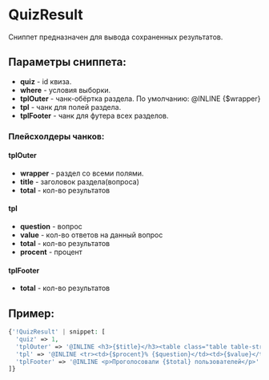 # QuizResult

Сниппет предназначен для вывода сохраненных результатов.

## Параметры сниппета:

- **quiz** - id квиза.
- **where** - условия выборки.
- **tplOuter** - чанк-обёртка раздела. По умолчанию: @INLINE {$wrapper}
- **tpl** - чанк для полей раздела.
- **tplFooter** - чанк для футера всех разделов.

### Плейсхолдеры чанков:

#### tplOuter

 - **wrapper** - раздел со всеми полями.
 - **title** - заголовок раздела(вопроса)
 - **total** - кол-во результатов 

#### tpl

 - **question** - вопрос
 - **value** - кол-во ответов на данный вопрос
 - **total** - кол-во результатов 
 - **procent** - процент 

#### tplFooter

  - **total** - кол-во результатов 

## Пример:

```php
{'!QuizResult' | snippet: [
  'quiz' => 1,
  'tplOuter' => '@INLINE <h3>{$title}</h3><table class="table table-striped">{$wrapper}</table>',
  'tpl' => '@INLINE <tr><td>{$procent}% {$question}</td><td>{$value}</td></tr>',
  'tplFooter' => '@INLINE <p>Проголосовали {$total} пользователей</p>'
]}
